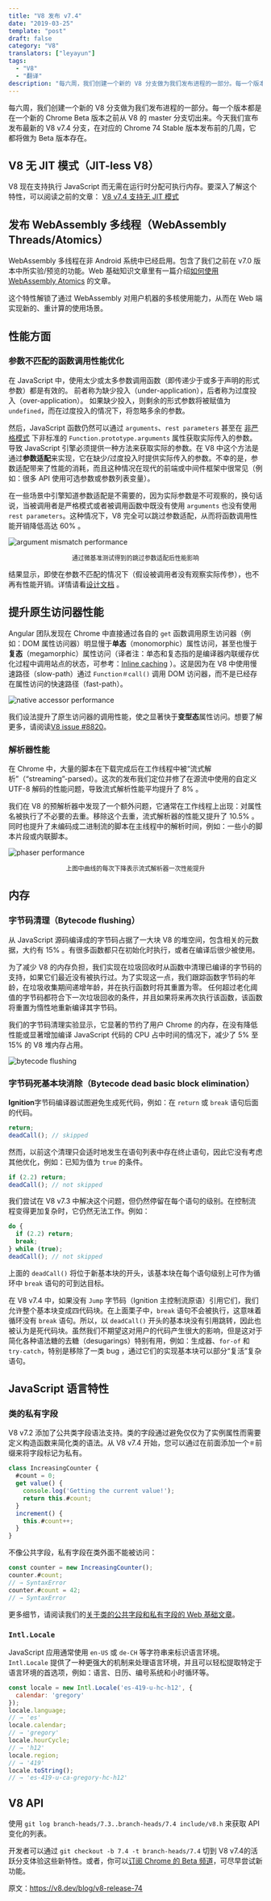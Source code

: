 ```yaml
---
title: "V8 发布 v7.4"
date: "2019-03-25"
template: "post"
draft: false
category: "V8"
translators: ["leyayun"]
tags:
  - "V8"
  - "翻译"
description: "每六周，我们创建一个新的 V8 分支做为我们发布进程的一部分。每一个版本都是在一个新的 Chrome Beta 版本之前从 V8 的 master 分支切出来。今天我们宣布发布最新的 V8 v7.4 分支，在对应的 Chrome 74 Stable 版本发布前的几周，它都将做为 Beta 版本存在。"
---
```


每六周，我们创建一个新的 V8 分支做为我们发布进程的一部分。每一个版本都是在一个新的 Chrome Beta 版本之前从 V8 的 master 分支切出来。今天我们宣布发布最新的 V8 v7.4 分支，在对应的 Chrome 74 Stable 版本发布前的几周，它都将做为 Beta 版本存在。

## V8 无 JIT 模式（JIT-less V8）
V8 现在支持执行 JavaScript 而无需在运行时分配可执行内存。要深入了解这个特性，可以阅读之前的文章： [V8 v7.4 支持无 JIT 模式](https://fenews.org/posts/V8-JIT-less-mode/)


## 发布 WebAssembly 多线程（WebAssembly Threads/Atomics）
WebAssembly 多线程在非 Android 系统中已经启用。包含了我们之前在 v7.0 版本中所实验/预览的功能。Web 基础知识文章里有一篇介绍[如何使用 WebAssembly Atomics](https://developers.google.com/web/updates/2018/10/wasm-threads) 的文章。

这个特性解锁了通过 WebAssembly 对用户机器的多核使用能力，从而在 Web 端实现新的、重计算的使用场景。

## 性能方面
### 参数不匹配的函数调用性能优化
在 JavaScript 中，使用太少或太多参数调用函数（即传递少于或多于声明的形式参数）都是有效的。 前者称为缺少投入（under-application），后者称为过度投入（over-application）。 如果缺少投入，则剩余的形式参数将被赋值为 `undefined`，而在过度投入的情况下，将忽略多余的参数。

然后，JavaScript 函数仍然可以通过 `arguments`、`rest parameters` 甚至在 [非严格模式](https://developer.mozilla.org/en-US/docs/Glossary/Sloppy_mode) 下非标准的 `Function.prototype.arguments` 属性获取实际传入的参数。导致 JavaScript 引擎必须提供一种方法来获取实际的参数。在 V8 中这个方法是通过**参数适配**来实现，它在缺少/过度投入时提供实际传入的参数。不幸的是，参数适配带来了性能的消耗，而且这种情况在现代的前端或中间件框架中很常见（例如：很多 API 使用可选参数或参数列表变量）。


在一些场景中引擎知道参数适配是不需要的，因为实际参数是不可观察的，换句话说，当被调用者是严格模式或者被调用函数中既没有使用 `arguments` 也没有使用 `rest parameters`。这种情况下，V8 完全可以跳过参数适配，从而将函数调用性能开销降低高达 60% 。

![argument mismatch performance](images/argument-mismatch-performance.svg)
<p style="text-align: center; font-size: 12px"> 通过<a src="https://gist.github.com/bmeurer/4916fc2b983acc9ee1d33f5ee1ada1d3#file-bench-call-overhead-js">微基准测试</a>得到的跳过参数适配后性能影响</p>

结果显示，即使在参数不匹配的情况下（假设被调用者没有观察实际传参），也不再有性能开销。详情请看[设计文档](https://bit.ly/v8-faster-calls-with-arguments-mismatch) 。

## 提升原生访问器性能

Angular 团队发现在 Chrome 中直接通过各自的 `get` 函数调用原生访问器（例如：DOM 属性访问器）明显慢于**单态**（monomorphic）属性访问，甚至也慢于**复态**（megamorphic）属性访问（译者注：单态和复态指的是编译器内联缓存优化过程中调用站点的状态，可参考：[Inline caching](https://en.wikipedia.org/wiki/Inline_caching#Monomorphic_inline_caching) ）。这是因为在 V8 中使用慢速路径（slow-path）通过 `Function＃call()` 调用 DOM 访问器，而不是已经存在属性访问的快速路径（fast-path）。

![native accessor performance](images/native-accessor-performance.svg)

我们设法提升了原生访问器的调用性能，使之显著快于**变型态**属性访问。想要了解更多，请阅读[V8 issue #8820](https://bugs.chromium.org/p/v8/issues/detail?id=8820)。

### 解析器性能

在 Chrome 中，大量的脚本在下载完成后在工作线程中被“流式解析”（“streaming”-parsed）。这次的发布我们定位并修了在源流中使用的自定义 UTF-8 解码的性能问题，导致流式解析性能平均提升了 8% 。

我们在 V8 的预解析器中发现了一个额外问题，它通常在工作线程上出现：对属性名被执行了不必要的去重。移除这个去重，流式解析器的性能又提升了 10.5% 。同时也提升了未编码成二进制流的脚本在主线程中的解析时间，例如：一些小的脚本片段或内联脚本。

![phaser performance](images/parser-performance@2x.jpg)
<p style="text-align: center; font-size: 12px">上图中曲线的每次下降表示流式解析器一次性能提升</p>

## 内存
### 字节码清理（Bytecode flushing）
从 JavaScript 源码编译成的字节码占据了一大块 V8 的堆空间，包含相关的元数据，大约有 15% 。有很多函数都只在初始化时执行，或者在编译后很少被使用。

为了减少 V8 的内存负担，我们实现在垃圾回收时从函数中清理已编译的字节码的支持，如果它们最近没有被执行过。为了实现这一点，我们跟踪函数字节码的年龄，在垃圾收集期间递增年龄，并在执行函数时将其重置为零。 任何超过老化阈值的字节码都符合下一次垃圾回收的条件，并且如果将来再次执行该函数，该函数将重置为惰性地重新编译其字节码。

我们的字节码清理实验显示，它显著的节约了用户 Chrome 的内存，在没有降低性能或显著增加编译 JavaScript 代码的 CPU 占中时间的情况下，减少了 5% 至 15% 的 V8 堆内存占用。

![bytecode flushing](images/bytecode-flushing.svg)

### 字节码死基本块消除（Bytecode dead basic block elimination）
**Ignition**字节码编译器试图避免生成死代码，例如：在 `return` 或 `break` 语句后面的代码。

```js
return;
deadCall(); // skipped
```

然而，以前这个清理只会适时地发生在语句列表中存在终止语句，因此它没有考虑其他优化，例如：已知为值为 `true` 的条件。

```js
if (2.2) return;
deadCall(); // not skipped
```

我们尝试在 V8 v7.3 中解决这个问题，但仍然停留在每个语句的级别。在控制流程变得更加复杂时，它仍然无法工作。例如：

```js
do {
  if (2.2) return;
  break;
} while (true);
deadCall(); // not skipped
```

上面的 `deadCall()` 将位于新基本块的开头，该基本块在每个语句级别上可作为循环中 `break` 语句的可到达目标。

在 V8 v7.4 中，如果没有 `Jump` 字节码（Ignition 主控制流原语）引用它们，我们允许整个基本块变成四代码块。在上面栗子中，`break` 语句不会被执行，这意味着循环没有 `break` 语句。所以，以 `deadCall()` 开头的基本块没有引用跳转，因此也被认为是死代码块。虽然我们不期望这对用户的代码产生很大的影响，但是这对于简化各种语法糖的去糖（desugarings）特别有用，例如：生成器、`for-of` 和 `try-catch`，特别是移除了一类 bug ，通过它们的实现基本块可以部分“复活”复杂语句。

## JavaScript 语言特性
### 类的私有字段

V8 v7.2 添加了公共类字段语法支持。类的字段通过避免仅仅为了实例属性而需要定义构造函数来简化类的语法。从 V8 v7.4 开始，您可以通过在前面添加一个`＃`前缀来将字段标记为私有。

```js
class IncreasingCounter {
  #count = 0;
  get value() {
    console.log('Getting the current value!');
    return this.#count;
  }
  increment() {
    this.#count++;
  }
}
```

不像公共字段，私有字段在类外面不能被访问：

```js
const counter = new IncreasingCounter();
counter.#count;
// → SyntaxError
counter.#count = 42;
// → SyntaxError
```

更多细节，请阅读我们的[关于类的公共字段和私有字段的 Web 基础文章](https://developers.google.com/web/updates/2018/12/class-fields)。

### `Intl.Locale`

JavaScript 应用通常使用 `en-US` 或 `de-CH` 等字符串来标识语言环境。`Intl.Locale` 提供了一种更强大的机制来处理语言环境，并且可以轻松提取特定于语言环境的首选项，例如：语言、日历、编号系统和小时循环等。

```js
const locale = new Intl.Locale('es-419-u-hc-h12', {
  calendar: 'gregory'
});
locale.language;
// → 'es'
locale.calendar;
// → 'gregory'
locale.hourCycle;
// → 'h12'
locale.region;
// → '419'
locale.toString();
// → 'es-419-u-ca-gregory-hc-h12'
```

## V8 API 

使用 `git log branch-heads/7.3..branch-heads/7.4 include/v8.h` 来获取 API 变化的列表。

开发者可以通过 `git checkout -b 7.4 -t branch-heads/7.4` 切到 V8 v7.4的活跃分支体验这些新特性。或者，你可以[订阅 Chrome 的 Beta 频道](https://www.google.com/chrome/beta/)，可尽早尝试新功能。


原文：https://v8.dev/blog/v8-release-74